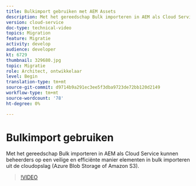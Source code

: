 ```yaml
---
title: Bulkimport gebruiken met AEM Assets
description: Met het gereedschap Bulk importeren in AEM als Cloud Service kunnen beheerders op een veilige en efficiënte manier elementen in bulk importeren uit de cloudopslag (Azure Blob Storage of Amazon S3).
version: cloud-service
doc-type: technical-video
topics: Migration
feature: Migratie
activity: develop
audience: developer
kt: 6729
thumbnail: 329680.jpg
topic: Migratie
role: Architect, ontwikkelaar
level: Begin
translation-type: tm+mt
source-git-commit: d9714b9a291ec3ee5f3dba9723de72bb120d2149
workflow-type: tm+mt
source-wordcount: '78'
ht-degree: 0%

---
```



# Bulkimport gebruiken

Met het gereedschap Bulk importeren in AEM als Cloud Service kunnen beheerders op een veilige en efficiënte manier elementen in bulk importeren uit de cloudopslag (Azure Blob Storage of Amazon S3).

>[!VIDEO](https://video.tv.adobe.com/v/329680/?quality=12&learn=on)
